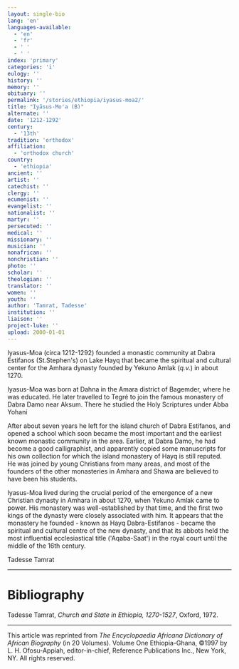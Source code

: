 ```yaml
---
layout: single-bio
lang: 'en'
languages-available:
  - 'en'
  - 'fr'
  - ' '
  - ' '
index: 'primary'
categories: 'i'
eulogy: ''
history: ''
memory: ''
obituary: ''
permalink: '/stories/ethiopia/iyasus-moa2/'
title: "Iyäsus-Mo'a (B)"
alternate: ''
date: '1212-1292'
century:
  - '13th'
tradition: 'orthodox'
affiliation:
  - 'orthodox church'
country:
  - 'ethiopia'
ancient: ''
artist: ''
catechist: ''
clergy: ''
ecumenist: ''
evangelist: ''
nationalist: ''
martyr: ''
persecuted: ''
medical: ''
missionary: ''
musician: ''
nonafrican: ''
nonchristian: ''
photo: ''
scholar: ''
theologian: ''
translator: ''
women: ''
youth: ''
author: 'Tamrat, Tadesse'
institution: ''
liaison: ''
project-luke: ''
upload: 2000-01-01
---
```



Iyasus-Moa (circa 1212-1292) founded a monastic community at Dabra Estifanos (St.Stephen's) on Lake Hayq that became the spiritual and cultural center for the Amhara dynasty founded by Yekuno Amlak (*q.v.*) in about 1270.

Iyasus-Moa was born at Dahna in the Amara district of Bagemder, where he was educated. He later travelled to Tegré to join the famous monastery of Dabra Damo near Aksum. There he studied the Holy Scriptures under Abba Yohani

After about seven years he left for the island church of Dabra Estifanos, and opened a school which soon became the most important and the earliest known monastic community in the area. Earlier, at Dabra Damo, he had become a good calligraphist, and apparently copied some manuscripts for his own collection for which the island monastery of Hayq is still reputed. He was joined by young Christians from many areas, and most of the founders of the other monasteries in Amhara and Shawa are believed to have been his students.

Iyasus-Moa lived during the crucial period of the emergence of a new Christian dynasty in Amhara in about 1270, when Yekuno Amlak came to power. His monastery was well-established by that time, and the first two kings of the dynasty were closely associated with him. It appears that the monastery he founded - known as Hayq Dabra-Estifanos - became the spiritual and cultural centre of the new dynasty, and that its abbots held the most influential ecclesiastical title ('Aqaba-Saat') in the royal court until the middle of the 16th century.

Tadesse Tamrat

---

# Bibliography

Tadesse Tamrat, *Church and State in Ethiopia, 1270-1527*, Oxford, 1972.

---

This article was reprinted from *The Encyclopaedia Africana Dictionary of African Biography* (in 20 Volumes). Volume One Ethiopia-Ghana, &copy;1997 by L. H. Ofosu-Appiah, editor-in-chief, Reference Publications Inc., New York, NY. All rights reserved.
